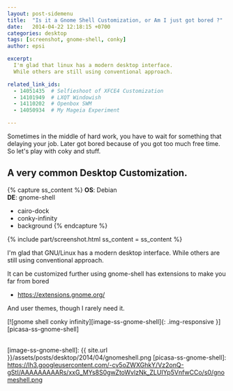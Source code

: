 ```yaml
---
layout: post-sidemenu
title:  "Is it a Gnome Shell Customization, or Am I just got bored ?"
date:   2014-04-22 12:18:15 +0700
categories: desktop
tags: [screenshot, gnome-shell, conky]
author: epsi

excerpt:
  I'm glad that linux has a modern desktop interface.
  While others are still using conventional approach.

related_link_ids: 
  - 14051435  # Selfieshoot of XFCE4 Customization
  - 14101949  # LXQT Windowish
  - 14110202  # Openbox SWM
  - 14050934  # My Mageia Experiment

---
```


Sometimes in the middle of hard work,
you have to wait for something that delaying your job.
Later got bored because of you got too much free time.
So let's play with coky and stuff.

## A very common Desktop Customization.

{% capture ss_content %}
<strong>OS</strong>: Debian<br/>
<strong>DE</strong>: gnome-shell<br/>
  + cairo-dock<br/>
  + conky-infinity<br/>
  + background
{% endcapture %}

{% include part/screenshot.html ss_content = ss_content %}

I'm glad that GNU/Linux has a modern desktop interface.
While others are still using conventional approach.

It can be customized further using
gnome-shell has extensions to make you far from bored

* <https://extensions.gnome.org/>

And user themes, though I rarely need it.

[![gnome shell conky infinity][image-ss-gnome-shell]{: .img-responsive }][picasa-ss-gnome-shell]
<br/><br/>

[//]: <> ( -- -- -- links below -- -- -- )

[image-ss-gnome-shell]: {{ site.url }}/assets/posts/desktop/2014/04/gnomeshell.png
[picasa-ss-gnome-shell]: https://lh3.googleusercontent.com/-cv5oZWXGhkY/Vz2onQ-gStI/AAAAAAAAARs/xxG_MYs8S0gwZtoWvlzNk_ZLUIYp5VnfwCCo/s0/gnomeshell.png
